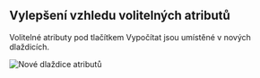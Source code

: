 ﻿---
categories: [kiwi]
layout: kiwi
---
 
## Vylepšení vzhledu volitelných atributů

Volitelné atributy pod tlačítkem Vypočítat jsou umístěné v nových dlaždicích.
 
![Nové dlaždice atributů]({{site.url}}/data/newkiwidlazky2.PNG "Nové dlaždice atributů")
 

